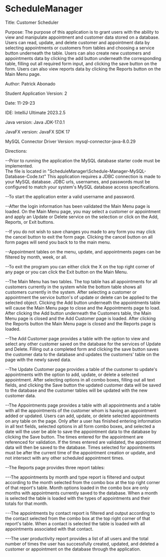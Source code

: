 # ScheduleManager
Title:	Customer Scheduler

Purpose: The purpose of this application is to grant users with the ability to view and manipulate appointment and customer data stored on a database. 
Users can read, update, and delete customer and appointment data by selecting appointments or customers from tables and choosing a service button underneath the table. 
Users can also create new customers and appointments data by clicking the add button underneath the corresponding table, filling out all required form input, and clicking the save button on the form.
Users can also view reports data by clicking the Reports button on the Main Menu page.

Author:	Patrick Abonado

Student Application Version:	2

Date:	11-29-23 

IDE:		IntelliJ Ultimate 2023.2.5

Java version:	Java JDK-17.0.1

JavaFX version:	JavaFX SDK 17

MySQL Connector Driver Version:		mysql-connector-java-8.0.29

Directions:

--Prior to running the application the MySQL database starter code must be implemented.  
The file is located in "ScheduleManager\Schedule-Manager-MySQL-Database-Code.txt"
This application requires a JDBC connection is made to your MySQL database. 
JDBC urls, usernames, and passwords must be configured to match your system's MySQL database access specifications.
	
--To start the application enter a valid username and password.

--After the login information has been validated the Main Menu page is loaded. 
On the Main Menu page, you may select a customer or appointment and apply an Update or Delete service on the selection or click on the Add, Reports, or Exit buttons.

--If you do not wish to save changes you made to any form you may click the cancel button to exit the form page. 
Clicking the cancel button on all form pages will send you back to to the main menu.

--Appointment tables on the menu, update, and appointments pages can be filtered by month, week, or all.

--To exit the program you can either click the X on the top right corner of any page or you can click the Exit button on the Main Menu.

--The Main Menu has two tables. The top table has all appointments for all customers currently in the system while the bottom table shows all customers currently in the system. 
After selecting a customer or appointment the service button's of update or delete can be applied to the selected object. 
Clicking the Add button underneath the appointments table will cause the Main Menu page to close and the Appointments page to load. 
After clicking the Add button underneath the Customers table, the Main Menu page is closed and the Add Customer page is loaded. 
After clicking the Reports button the Main Menu page is closed and the Reports page is loaded.

--The Add Customer page provides a table with the option to view and select any other customer saved on the database for the services of Update and Delete. 
Filling out a completed form and clicking the save button saves the customer data to the database and updates the customers' table on the page with the newly saved data.

--The Update Customer page provides a table of the customer to update's appointments with the option to add, update, or delete a selected appointment. 
After selecting options in all combo boxes, filling out all text fields, and clicking the Save button the updated customer data will be saved to the database and the customer tables will be updated with the new customer data.

--The Appointments page provides a table with all appointments and a table with all the appointments of the customer whom is having an appointment added or updated. 
Users can add, update, or delete selected appointments on any table on the page. 
Only after a user has finished entering information in all text fields, selected options in all form combo boxes, and selected a date will the user be able to save the appointment data to the database by clicking the Save button. 
The times entered for the appointment are referenced for validation. If the times entered are validated, the appointment data will then be saved to the database.
Times selected for appointments must be after the current time of the appointment creation or update, and not intersect with any other scheduled appointment times.

--The Reports page provides three report tables:

---The appointments by month and type report is filtered and output according to the month selected from the combo box at the top right corner of that report's table. 
Month options loaded in the combo box are only months with appointments currently saved to the database. 
When a month is selected the table is loaded with the types of appointments and their totals for that month.

---The appointments by contact report is filtered and output according to the contact selected from the combo box at the top right corner of that report's table.
When a contact is selected the table is loaded with all appointments associated with that contact.


---The user productivity report provides a list of all users and the total number of times the user has successfully created, updated, and deleted a customer or appointment on the database through the application.

